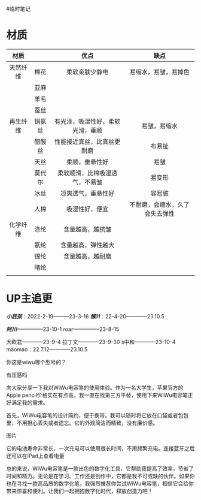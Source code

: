 #临时笔记 
# 材质
|材质|  |优点|缺点|
|:-:|:-:|:-:|:-:|
|天然纤维|棉花|柔软亲肤少静电|易缩水，易皱，易掉色|
|  |亚麻|  |   |
|  |羊毛|  |   |
|  |蚕丝|  |   |
|再生纤维|铜氨丝|有光泽，吸湿性好，柔软光滑，垂顺|易皱，易缩水|
|  |醋酸丝|性能接近真丝，比真丝更耐磨|布易扯|
|  |天丝|柔顺，垂悬性好|易皱|
|  |莫代尔|柔软顺滑，比棉吸湿透气，不易皱|易变形|
|  |冰丝 |凉爽透气，垂悬性好|容易脏 |
|  |人棉 |吸湿性好，便宜|不耐磨，会缩水，久了会失去弹性|
|化学纤维|涤纶|含量越高，越抗皱|   |
|  |氨纶|含量越高，弹性越大|   |
|  |锦纶|含量越高，越耐磨|   |
|  |晴纶 |  |   |
|  |  |  |   |
# UP主追更
***小屁孩***：2022-2-19———23-3-16
***猴11***：22-4-20————23.10.5

***阿川***—————23-10-1
roar—————23-8-15

大欧君————23-9-4
拉丁文————23-9-30
s中和————23-10-4
maomao：22.7.12————23.10.5


你这是wiwu哪个型号的？

有压感吗


向大家分享一下我对WiWu电容笔的使用体验。作为一名大学生，苹果官方的Apple pencil价格实在有点高，我一直在找第三方平替，使用下来WiWu电容笔正好满足我的需求。

首先，WiWu电容笔的设计简约，便于携带。我可以随时将它放在口袋或者包包里，不用担心丢失或者遗忘。它的外观简洁而精致，没有廉价感。

图片

它的电池寿命非常长，一次充电可以使用很长时间，不用频繁充电。连接蓝牙之后还可以在IPad上查看电量


总的来说，WiWu电容笔是一款出色的数字化工具，它帮助我提高了效率，节省了时间和精力。无论是在学习、工作还是创作中，它都是我不可或缺的伙伴。如果你也在寻找一款高品质的数字化笔，我强烈推荐你尝试WiWu电容笔，相信它会给你带来惊喜和便利。让我们一起拥抱数字化时代，释放创造力吧！